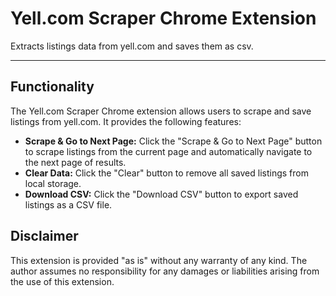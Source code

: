 # Yell.com Scraper Chrome Extension

Extracts listings data from yell.com and saves them as csv.

---

## Functionality

The Yell.com Scraper Chrome extension allows users to scrape and save listings from yell.com. It provides the following features:

- **Scrape & Go to Next Page:** Click the "Scrape & Go to Next Page" button to scrape listings from the current page and automatically navigate to the next page of results.
- **Clear Data:** Click the "Clear" button to remove all saved listings from local storage.
- **Download CSV:** Click the "Download CSV" button to export saved listings as a CSV file.

## Disclaimer

This extension is provided "as is" without any warranty of any kind. The author assumes no responsibility for any damages or liabilities arising from the use of this extension.
